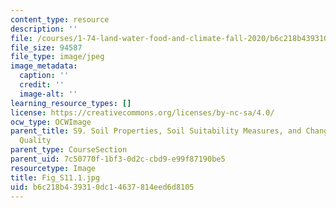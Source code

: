 ```yaml
---
content_type: resource
description: ''
file: /courses/1-74-land-water-food-and-climate-fall-2020/b6c218b439310dc14637814eed6d8105_Fig_S11.1.jpg
file_size: 94587
file_type: image/jpeg
image_metadata:
  caption: ''
  credit: ''
  image-alt: ''
learning_resource_types: []
license: https://creativecommons.org/licenses/by-nc-sa/4.0/
ocw_type: OCWImage
parent_title: S9. Soil Properties, Soil Suitability Measures, and Changes in Soil
  Quality
parent_type: CourseSection
parent_uid: 7c50770f-1bf3-0d2c-cbd9-e99f87190be5
resourcetype: Image
title: Fig_S11.1.jpg
uid: b6c218b4-3931-0dc1-4637-814eed6d8105
---
```

